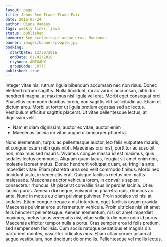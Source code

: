 ```yaml
---
layout: page
title: Johns Red Trade Trade Fair
date: 2016-05-24
author: Diana Ramsey
tags: weekly links, java
status: published
summary: Sed scelerisque augue erat. Maecenas.
banner: images/banner/people.jpg
booking:
  startDate: 12/30/2018
  endDate: 01/02/2019
  ctyhocn: AMEGAHX
  groupCode: JRTTF
published: true
---
```

Integer vitae nisi rutrum ligula bibendum accumsan nec non risus. Donec eleifend rutrum sagittis. Nulla tincidunt, mi ac varius accumsan, nibh dui hendrerit magna, at maximus nisl ligula vel erat. Morbi eget consequat orci. Phasellus commodo dapibus lorem, non sagittis elit sollicitudin ac. Etiam et dictum arcu. Morbi ut tortor ut ligula pretium egestas sed ac lectus. Vestibulum efficitur sagittis placerat. Ut vitae pellentesque lectus, at dignissim velit.

* Nam et diam dignissim, auctor ex vitae, auctor enim
* Maecenas lacinia mi vitae augue ullamcorper pharetra.

Nunc elementum, turpis ac pellentesque auctor, leo felis vulputate mauris, et congue ipsum nibh quis nibh. Maecenas orci nisl, porttitor ac suscipit non, maximus sed mauris. Vivamus congue massa id est maximus, quis sodales lectus commodo. Aliquam quam lacus, feugiat sit amet enim non, molestie laoreet metus. Donec hendrerit volutpat quam, eu fringilla ante imperdiet vitae. Etiam pharetra urna sed velit commodo finibus. Morbi nec tincidunt justo, in venenatis erat. Quisque facilisis metus nec mattis malesuada. Maecenas auctor vehicula lorem, in convallis sapien consectetur rhoncus. Ut placerat convallis risus imperdiet lacinia. Ut eu lacinia purus. Aenean dui neque, euismod ac pharetra quis, rhoncus ac ante. Nunc in metus eu diam pulvinar pulvinar. Proin sodales vel nisl at sodales. Etiam congue neque a nisl interdum, eget facilisis ipsum gravida. Maecenas pulvinar eros ut fermentum vehicula.
Proin ultricies nisl sit amet felis hendrerit pellentesque. Aenean elementum, nisi sit amet imperdiet maximus, metus lacus venenatis nisi, vitae sollicitudin nunc odio id purus. Maecenas efficitur tempor nulla a porta. Cras semper eros id felis pretium, sed semper sem facilisis. Cum sociis natoque penatibus et magnis dis parturient montes, nascetur ridiculus mus. Etiam ullamcorper ipsum at augue vestibulum, non tincidunt dolor mollis. Pellentesque vel mollis lectus.
